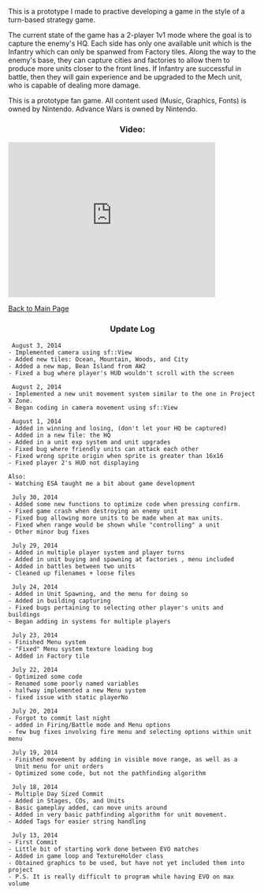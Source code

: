 <p>This is a prototype I made to practive developing a game in the style of a turn-based strategy game.</p>

<p>The current state of the game has a 2-player 1v1 mode where the goal is to capture the enemy's HQ. Each side has only one available unit which is the Infantry which can only be spanwed from Factory tiles. Along the way to the enemy's base, they can capture cities and factories to allow them to produce more units closer to the front lines. If Infantry are successful in battle, then they will gain experience and be upgraded to the Mech unit, who is capable of dealing more damage.</p>

<p>This is a prototype fan game. All content used (Music, Graphics, Fonts) is owned by Nintendo. Advance Wars is owned by Nintendo.</p>

<h3><p align="center">Video:</p></h3>
 <iframe align = "center" width="420" height="315" src="https://www.youtube.com/embed/BAsrW2xo1lI" frameborder="0" allowfullscreen></iframe>

<p><a href="http://mvpet.github.io/">Back to Main Page</a></p>

<h3><p align="center">Update Log</p></h3>

<pre><code> August 3, 2014
- Implemented camera using sf::View
- Added new tiles: Ocean, Mountain, Woods, and City
- Added a new map, Bean Island from AW2
- Fixed a bug where player's HUD wouldn't scroll with the screen

 August 2, 2014
- Implemented a new unit movement system similar to the one in Project X Zone.
- Began coding in camera movement using sf::View

 August 1, 2014
- Added in winning and losing, (don't let your HQ be captured)
- Added in a new Tile: the HQ
- Added in a unit exp system and unit upgrades
- Fixed bug where friendly units can attack each other
- Fixed wrong sprite origin when sprite is greater than 16x16
- Fixed player 2's HUD not displaying

Also:
- Watching ESA taught me a bit about game development

 July 30, 2014
- Added some new functions to optimize code when pressing confirm.
- Fixed game crash when destroying an enemy unit
- Fixed bug allowing more units to be made when at max units.
- Fixed when range would be shown while "controlling" a unit
- Other minor bug fixes

 July 29, 2014
- Added in multiple player system and player turns
- Added in unit buying and spawning at factories , menu included
- Added in battles between two units
- Cleaned up filenames + loose files

 July 24, 2014
- Added in Unit Spawning, and the menu for doing so
- Added in building capturing
- Fixed bugs pertaining to selecting other player's units and buildings
- Began adding in systems for multiple players

 July 23, 2014
- Finished Menu system
- "Fixed" Menu system texture loading bug
- Added in Factory tile

 July 22, 2014
- Optimized some code
- Renamed some poorly named variables
- halfway implemented a new Menu system
- fixed issue with static playerNo

 July 20, 2014
- Forgot to commit last night
- added in Firing/Battle mode and Menu options
- few bug fixes involving fire menu and selecting options within unit menu

 July 19, 2014
- Finished movement by adding in visible move range, as well as a 
  Unit menu for unit orders
- Optimized some code, but not the pathfinding algorithm

 July 18, 2014
- Multiple Day Sized Commit
- Added in Stages, COs, and Units
- Basic gameplay added, can move units around
- Added in very basic pathfinding algorithm for unit movement.
- Added Tags for easier string handling

 July 13, 2014
- First Commit
- Little bit of starting work done between EVO matches
- Added in game loop and TextureHolder class
- Obtained graphics to be used, but have not yet included them into project
- P.S. It is really difficult to program while having EVO on max volume
</code></pre>
